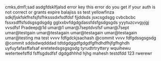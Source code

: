 
cmks,dmfl;sad
asdgfdsklfjalsd
error key
this error do you get if your auth is not correct or grants expire balajiss
ss
test yellowfinza
sdkjfjskfskfhsfsjfsfhksssdxfsdfdsf
fjjddsds
jsxcsgdsgg cvbcbcbc
fssxsdffsfsdsgsgdsgdg
gglxxbvfdgdgdassfdsfgsdgsgds
yyytuzcvvgyjgj
vvsdfsf
Pradeep@1d
umar@1
umar@7septdvsfsf
umar@7sept
umar@testgain
umar@testagain
umar@testagain
umar@testagain
umar@testing
ma test
vvvv fdfgdckjsachash
@commit
vvvv fdfgdssgsgsdg
@commit
sddsdwqdddad
tdtdgdggdfgdgdfgfhdhdfhjfgfhghdh
uyfuyfafasffafsaf
eretetedsgsgsgsdg
tyrudtrtryttery
wquihewu
weterteefsffd
fsffsgdsdfsf
dgdgdhhhd
hjhg
mahesh
testdfdd
123
rwerewr
